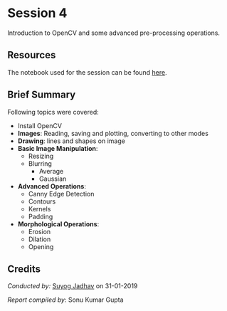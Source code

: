 # Session 4

Introduction to OpenCV and some advanced pre-processing operations.

## Resources

The notebook used for the session can be found [here](./Session%204.ipynb).

## Brief Summary

Following topics were covered:

- Install OpenCV
- **Images**: Reading, saving and plotting, converting to other modes
- **Drawing**: lines and shapes on image
- **Basic Image Manipulation**:
  - Resizing
  - Blurring
    - Average
    - Gaussian
- **Advanced Operations**:
  - Canny Edge Detection
  - Contours
  - Kernels
  - Padding
- **Morphological Operations**:
  - Erosion
  - Dilation
  - Opening

## Credits

*Conducted by:* [Suyog Jadhav](https://github.com/IAmSuyogJadhav) on 31-01-2019

*Report compiled by*: Sonu Kumar Gupta
